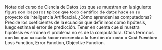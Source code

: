 Notas del curso de Ciencia de Datos
Los que se muestran en la siguiente figura son los pasos típicos que todo científico de datos hace en su proyecto de Inteligencia Artificacial.
¿Cómo aprenden las computadoras?
Precide los coeficientes de la ecuación que definimos como hipótesis, luego estima el error de predicción. Tener en cuenta que si nuestra hipótesis es errónea el problema no es de la computadora.
Otros términos con los que se suele hacer referencia a la función de costo o Cost Function: Loss Function, Error Function, Objective Function.